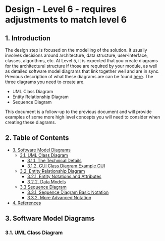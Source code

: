 # Design - Level 6 - requires adjustments to match level 6  

## 1. Introduction
The design step is focused on the modelling of the solution. It usually involves decisions around architecture, data structure, user-interface, classes, algorithms, etc. At Level 5, it is expected that you create diagrams for the architectural structure if those are required by your module, as well as detailed software model diagrams that link together well and are in sync. Previous description of what these diagrams are can be found [here](../level4/level4-design.md). The three diagrams you need to create are.

* UML Class Diagram
* Entity Relationship Diagram
* Sequence Diagram

This document is a follow-up to the previous document and will provide examples of some more high level concepts you will need to consider when creating these diagrams.

## 2. Table of Contents
- [3. Software Model Diagrams](#3-software-model-diagrams)
  - [3.1. UML Class Diagram](#31-uml-class-diagram)
    - [3.1.1. The Technical Details](#311-the-technical-details)
    - [3.1.2. GUI Class Diagram Example GUI](#312-gui-class-diagram-example)
  - [3.2. Entity Relationship Diagram](#32-entity-relationship-diagram)
    - [3.2.1. Entity Notations and Attributes](#321-entity-notations-and-attributes)
    - [3.2.2. Data Models](#322-data-models)
  - [3.3 Sequence Diagram](#33-sequence-diagram)
    - [3.3.1. Sequence Diagram Basic Notation](#331-sequence-diagram-basic-notation)
    - [3.3.2. More Advanced Notation](#332-more-advanced-notation)
- [4. References](#4-references)  

## 3. Software Model Diagrams 
### 3.1. UML Class Diagram
